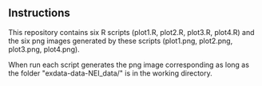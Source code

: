 ## Instructions

This repository contains six R scripts (plot1.R, plot2.R, plot3.R, plot4.R) and the six png images generated by these scripts (plot1.png, plot2.png, plot3.png, plot4.png).

When run each script generates the png image corresponding as long as the folder "exdata-data-NEI_data/" is in the working directory.